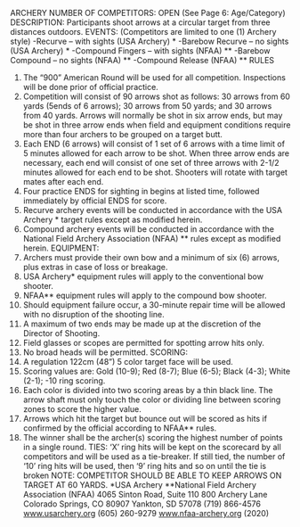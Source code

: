 ARCHERY
NUMBER OF COMPETITORS: OPEN
(See Page 6: Age/Category)
DESCRIPTION: Participants shoot arrows at a circular target from three distances outdoors.
EVENTS: (Competitors are limited to one (1) Archery style)
-Recurve – with sights (USA Archery) * -Barebow Recurve – no sights (USA Archery) *
-Compound Fingers – with sights (NFAA) ** -Barebow Compound – no sights (NFAA) **
-Compound Release (NFAA) **
RULES
1. The “900” American Round will be used for all competition. Inspections will be done prior of official practice.
2. Competition will consist of 90 arrows shot as follows: 30 arrows from 60 yards (5ends of 6 arrows); 30 arrows from
50 yards; and 30 arrows from 40 yards. Arrows will normally be shot in six arrow ends, but may be shot in three
arrow ends when field and equipment conditions require more than four archers to be grouped on a target butt.
3. Each END (6 arrows) will consist of 1 set of 6 arrows with a time limit of 5 minutes allowed for each arrow to be shot.
When three arrow ends are necessary, each end will consist of one set of three arrows with 2-1/2 minutes allowed for
each end to be shot. Shooters will rotate with target mates after each end.
4. Four practice ENDS for sighting in begins at listed time, followed immediately by official ENDS for score.
5. Recurve archery events will be conducted in accordance with the USA Archery * target rules except as modified
herein.
6. Compound archery events will be conducted in accordance with the National Field Archery Association (NFAA) **
rules except as modified herein.
EQUIPMENT:
1. Archers must provide their own bow and a minimum of six (6) arrows, plus extras in case of loss or breakage.
2. USA Archery* equipment rules will apply to the conventional bow shooter.
3. NFAA** equipment rules will apply to the compound bow shooter.
4. Should equipment failure occur, a 30-minute repair time will be allowed with no disruption of the shooting line.
5. A maximum of two ends may be made up at the discretion of the Director of Shooting.
6. Field glasses or scopes are permitted for spotting arrow hits only.
7. No broad heads will be permitted.
SCORING:
1. A regulation 122cm (48”) 5 color target face will be used.
2. Scoring values are: Gold (10-9); Red (8-7); Blue (6-5); Black (4-3); White (2-1); -10 ring scoring.
3. Each color is divided into two scoring areas by a thin black line. The arrow shaft must only touch the color or
dividing line between scoring zones to score the higher value.
4. Arrows which hit the target but bounce out will be scored as hits if confirmed by the official according to NFAA**
rules.
5. The winner shall be the archer(s) scoring the highest number of points in a single round.
TIES:
‘X’ ring hits will be kept on the scorecard by all competitors and will be used as a tie-breaker. If still tied, the number of
‘10’ ring hits will be used, then ‘9’ ring hits and so on until the tie is broken
NOTE: COMPETITOR SHOULD BE ABLE TO KEEP ARROWS ON TARGET AT 60 YARDS.
*USA Archery **National Field Archery Association (NFAA)
 4065 Sinton Road, Suite 110 800 Archery Lane
 Colorado Springs, CO 80907 Yankton, SD 57078
 (719) 866-4576 www.usarchery.org (605) 260-9279 www.nfaa-archery.org
(2020)